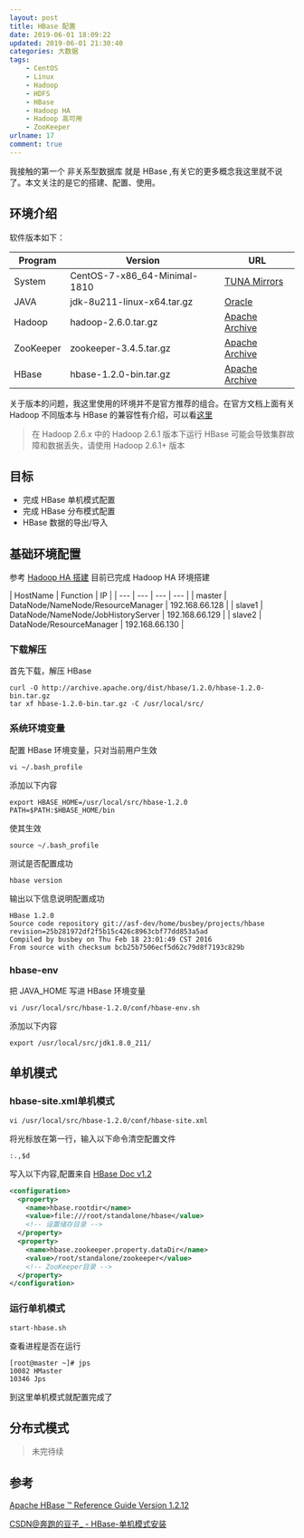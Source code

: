 ```yaml
---
layout: post
title: HBase 配置
date: 2019-06-01 18:09:22
updated: 2019-06-01 21:30:40
categories: 大数据
tags: 
    - CentOS
    - Linux
    - Hadoop
    - HDFS
    - HBase
    - Hadoop HA
    - Hadoop 高可用
    - ZooKeeper
urlname: 17
comment: true
---
```


我接触的第一个 非关系型数据库 就是 HBase ,有关它的更多概念我这里就不说了。本文关注的是它的搭建、配置、使用。

<!-- more -->

## 环境介绍

软件版本如下：

| Program | Version | URL |
| --- | --- | --- |
| System | CentOS-7-x86_64-Minimal-1810 | [TUNA Mirrors](https://mirrors.tuna.tsinghua.edu.cn/centos/7.6.1810/isos/x86_64/) |
| JAVA | jdk-8u211-linux-x64.tar.gz | [Oracle](https://www.oracle.com/technetwork/java/javase/downloads/jdk8-downloads-2133151.html) |
| Hadoop | hadoop-2.6.0.tar.gz | [Apache Archive](http://archive.apache.org/dist/hadoop/common/hadoop-2.6.0/) |
| ZooKeeper | zookeeper-3.4.5.tar.gz | [Apache Archive](http://archive.apache.org/dist/zookeeper/zookeeper-3.4.5/) |
| HBase | hbase-1.2.0-bin.tar.gz | [Apache Archive](http://archive.apache.org/dist/hbase/1.2.0/) |

关于版本的问题，我这里使用的环境并不是官方推荐的组合。在官方文档上面有关 Hadoop 不同版本与 HBase 的兼容性有介绍，可以看[这里](https://hbase.apache.org/book.html#hadoop)

> 在 Hadoop 2.6.x 中的 Hadoop 2.6.1 版本下运行 HBase 可能会导致集群故障和数据丢失，请使用 Hadoop 2.6.1+ 版本

## 目标

- 完成 HBase 单机模式配置
- 完成 HBase 分布模式配置
- HBase 数据的导出/导入

## 基础环境配置

参考 [Hadoop HA 搭建](https://blackyau.cc/16.html) 目前已完成 Hadoop HA 环境搭建

| HostName | Function | IP |
| --- | --- | --- | --- |
| master | DataNode/NameNode/ResourceManager | 192.168.66.128 |
| slave1 | DataNode/NameNode/JobHistoryServer | 192.168.66.129 |
| slave2 | DataNode/ResourceManager | 192.168.66.130 |

### 下载解压

首先下载，解压 HBase

```shell
curl -O http://archive.apache.org/dist/hbase/1.2.0/hbase-1.2.0-bin.tar.gz
tar xf hbase-1.2.0-bin.tar.gz -C /usr/local/src/
```

### 系统环境变量

配置 HBase 环境变量，只对当前用户生效

```shell
vi ~/.bash_profile
```

添加以下内容

```shell
export HBASE_HOME=/usr/local/src/hbase-1.2.0
PATH=$PATH:$HBASE_HOME/bin
```

使其生效

```shell
source ~/.bash_profile
```

测试是否配置成功

```shell
hbase version
```

输出以下信息说明配置成功

```shell
HBase 1.2.0
Source code repository git://asf-dev/home/busbey/projects/hbase revision=25b281972df2f5b15c426c8963cbf77dd853a5ad
Compiled by busbey on Thu Feb 18 23:01:49 CST 2016
From source with checksum bcb25b7506ecf5d62c79d8f7193c829b
```

### hbase-env

把 JAVA_HOME 写进 HBase 环境变量

```shell
vi /usr/local/src/hbase-1.2.0/conf/hbase-env.sh
```

添加以下内容

```shell
export /usr/local/src/jdk1.8.0_211/
```

## 单机模式

### hbase-site.xml单机模式

```shell
vi /usr/local/src/hbase-1.2.0/conf/hbase-site.xml
```

将光标放在第一行，输入以下命令清空配置文件

```shell
:.,$d
```

写入以下内容,配置来自 [HBase Doc v1.2](https://hbase.apache.org/1.2/book.html#_get_started_with_hbase)

```xml
<configuration>
  <property>
    <name>hbase.rootdir</name>
    <value>file:///root/standalone/hbase</value>
    <!-- 设置储存目录 -->
  </property>
  <property>
    <name>hbase.zookeeper.property.dataDir</name>
    <value>/root/standalone/zookeeper</value>
    <!-- ZooKeeper目录 -->
  </property>
</configuration>
```

### 运行单机模式

```shell
start-hbase.sh
```

查看进程是否在运行

```shell
[root@master ~]# jps
10082 HMaster
10346 Jps
```

到这里单机模式就配置完成了

## 分布式模式

> 未完待续

## 参考

[Apache HBase ™ Reference Guide Version 1.2.12](https://hbase.apache.org/1.2/book.html)

[CSDN@奔跑的豆子_ - HBase-单机模式安装](https://blog.csdn.net/y472360651/article/details/79017308)
